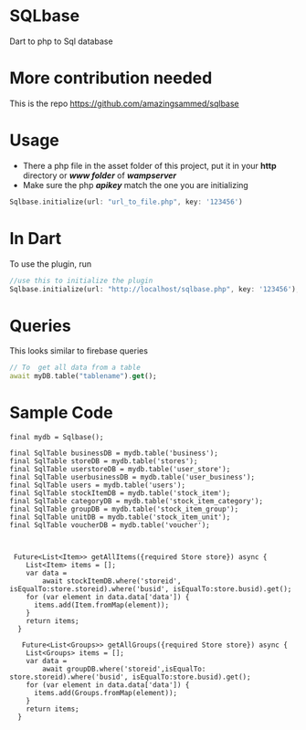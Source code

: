 # SQLbase

Dart to php to Sql database

# More contribution needed
This is the repo
https://github.com/amazingsammed/sqlbase

# Usage

* There a php file in the asset folder of this project, put it in your **http** directory or ***www folder*** of ***wampserver***
* Make sure the php ***apikey***  match the one you are initializing
```dart
Sqlbase.initialize(url: "url_to_file.php", key: '123456')
```

# In Dart
To use the plugin, run
```dart
//use this to initialize the plugin
Sqlbase.initialize(url: "http://localhost/sqlbase.php", key: '123456');
```
# Queries
This looks similar to firebase queries
```dart
// To  get all data from a table
await myDB.table("tablename").get();
```
# Sample Code
```
final mydb = Sqlbase();

final SqlTable businessDB = mydb.table('business');
final SqlTable storeDB = mydb.table('stores');
final SqlTable userstoreDB = mydb.table('user_store');
final SqlTable userbusinessDB = mydb.table('user_business');
final SqlTable users = mydb.table('users');
final SqlTable stockItemDB = mydb.table('stock_item');
final SqlTable categoryDB = mydb.table('stock_item_category');
final SqlTable groupDB = mydb.table('stock_item_group');
final SqlTable unitDB = mydb.table('stock_item_unit');
final SqlTable voucherDB = mydb.table('voucher');



 Future<List<Item>> getAllItems({required Store store}) async {
    List<Item> items = [];
    var data =
        await stockItemDB.where('storeid', isEqualTo:store.storeid).where('busid', isEqualTo:store.busid).get();
    for (var element in data.data['data']) {
      items.add(Item.fromMap(element));
    }
    return items;
  }
  
   Future<List<Groups>> getAllGroups({required Store store}) async {
    List<Groups> items = [];
    var data =
        await groupDB.where('storeid',isEqualTo: store.storeid).where('busid', isEqualTo:store.busid).get();
    for (var element in data.data['data']) {
      items.add(Groups.fromMap(element));
    }
    return items;
  }
```




